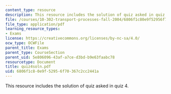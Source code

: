 ```yaml
---
content_type: resource
description: This resource includes the solution of quiz asked in quiz 4.
file: /courses/10-302-transport-processes-fall-2004/6806f1c80e9f52956f70367c2cc2441a_quiz4soln.pdf
file_type: application/pdf
learning_resource_types:
- Exams
license: https://creativecommons.org/licenses/by-nc-sa/4.0/
ocw_type: OCWFile
parent_title: Exams
parent_type: CourseSection
parent_uid: 5e806096-43af-a7ce-d3bd-b9e63faabc78
resourcetype: Document
title: quiz4soln.pdf
uid: 6806f1c8-0e9f-5295-6f70-367c2cc2441a
---
```

This resource includes the solution of quiz asked in quiz 4.